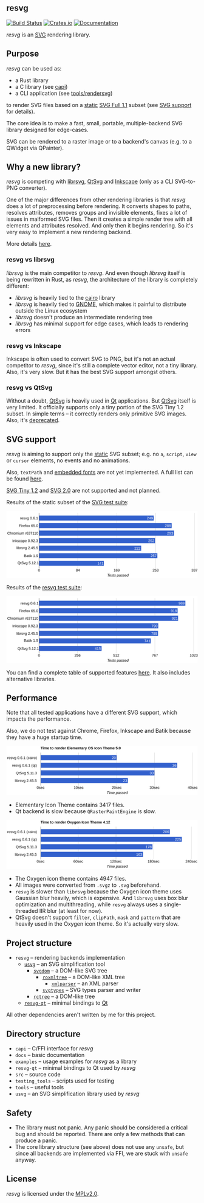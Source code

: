 ## resvg
[![Build Status](https://travis-ci.org/RazrFalcon/resvg.svg?branch=master)](https://travis-ci.org/RazrFalcon/resvg)
[![Crates.io](https://img.shields.io/crates/v/resvg.svg)](https://crates.io/crates/resvg)
[![Documentation](https://docs.rs/resvg/badge.svg)](https://docs.rs/resvg)

*resvg* is an [SVG](https://en.wikipedia.org/wiki/Scalable_Vector_Graphics) rendering library.

## Purpose

*resvg* can be used as:

- a Rust library
- a C library (see [capi](./capi))
- a CLI application (see [tools/rendersvg](./tools/rendersvg))

to render SVG files based on a
[static](http://www.w3.org/TR/SVG11/feature#SVG-static)
[SVG Full 1.1](https://www.w3.org/TR/SVG/Overview.html) subset
(see [SVG support](#svg-support) for details).

The core idea is to make a fast, small, portable, multiple-backend SVG library
designed for edge-cases.

SVG can be rendered to a raster image or to a backend's canvas (e.g. to a QWidget via QPainter).

## Why a new library?

*resvg* is competing with [librsvg], [QtSvg]
and [Inkscape] (only as a CLI SVG-to-PNG converter).

One of the major differences from other rendering libraries is that *resvg* does a lot
of preprocessing before rendering. It converts shapes to paths, resolves attributes,
removes groups and invisible elements, fixes a lot of issues in malformed SVG files.
Then it creates a simple render tree with all elements and attributes resolved.
And only then it begins rendering. So it's very easy to implement a new rendering backend.

More details [here](https://github.com/RazrFalcon/resvg/blob/master/docs/usvg_spec.adoc).

### resvg vs librsvg

*librsvg* is the main competitor to *resvg*. And even though *librsvg* itself is being
rewritten in Rust, as *resvg*, the architecture of the library is completely different:

- *librsvg* is heavily tied to the [cairo] library
- *librsvg* is heavily tied to [GNOME], which makes it painful to distribute outside the Linux ecosystem
- *librsvg* doesn't produce an intermediate rendering tree
- *librsvg* has minimal support for edge cases, which leads to rendering errors

### resvg vs Inkscape

Inkscape is often used to convert SVG to PNG, but it's not an actual competitor to *resvg*,
since it's still a complete vector editor, not a tiny library.
Also, it's very slow. But it has the best SVG support amongst others.

### resvg vs QtSvg

Without a doubt, [QtSvg] is heavily used in [Qt] applications.
But [QtSvg] itself is very limited. It officially supports only a tiny portion
of the SVG Tiny 1.2 subset. In simple terms – it correctly renders only primitive SVG images.
Also, it's [deprecated](https://wiki.qt.io/Qt_Modules_Maturity_Level).

## SVG support

*resvg* is aiming to support only the [static](http://www.w3.org/TR/SVG11/feature#SVG-static)
SVG subset; e.g. no `a`, `script`, `view` or `cursor` elements, no events and no animations.

Also, `textPath` and
[embedded fonts](https://www.w3.org/TR/SVG11/feature#Font) are not yet implemented.
A full list can be found [here](docs/unsupported.md).

[SVG Tiny 1.2](https://www.w3.org/TR/SVGTiny12/) and [SVG 2.0](https://www.w3.org/TR/SVG2/)
are not supported and not planned.

Results of the static subset of the [SVG test suite](https://www.w3.org/Graphics/SVG/Test/20110816/):

![Chart1](./.github/official_chart.svg)

Results of the [resvg test suite](https://github.com/RazrFalcon/resvg-test-suite):

![Chart2](./.github/chart.svg)

You can find a complete table of supported features
[here](https://razrfalcon.github.io/resvg-test-suite/svg-support-table.html).
It also includes alternative libraries.

## Performance

Note that all tested applications have a different SVG support, which impacts the performance.

Also, we do not test against Chrome, Firefox, Inkscape and Batik because they have a huge startup time.

![Chart3](./.github/perf-elementary.svg)

- Elementary Icon Theme contains 3417 files.
- Qt backend is slow because `QRasterPaintEngine` is slow.

![Chart4](./.github/perf-oxygen.svg)

- The Oxygen icon theme contains 4947 files.
- All images were converted from `.svgz` to `.svg` beforehand.
- `resvg` is slower than `librsvg` because the Oxygen icon theme uses Gaussian blur heavily, which is expensive.
  And `librsvg` uses box blur optimization and multithreading, while `resvg` always uses a single-threaded IIR blur (at least for now).
- QtSvg doesn't support `filter`, `clipPath`, `mask` and `pattern` that are heavily used in the Oxygen icon theme.
  So it's actually very slow.

## Project structure

- `resvg` – rendering backends implementation
  - [`usvg`](./usvg) – an SVG simplification tool
    - [`svgdom`](https://github.com/RazrFalcon/svgdom) – a DOM-like SVG tree
      - [`roxmltree`](https://github.com/RazrFalcon/roxmltree) – a DOM-like XML tree
        - [`xmlparser`](https://github.com/RazrFalcon/xmlparser) – an XML parser
      - [`svgtypes`](https://github.com/RazrFalcon/svgtypes) – SVG types parser and writer
    - [`rctree`](https://github.com/RazrFalcon/rctree) – a DOM-like tree
  - [`resvg-qt`](./resvg-qt) – minimal bindings to [Qt]

All other dependencies aren't written by me for this project.

## Directory structure

- `capi` – C/FFI interface for *resvg*
- `docs` – basic documentation
- `examples` – usage examples for *resvg* as a library
- `resvg-qt` – minimal bindings to Qt used by *resvg*
- `src` – source code
- `testing_tools` – scripts used for testing
- `tools` – useful tools
- `usvg` – an SVG simplification library used by *resvg*

## Safety

- The library must not panic. Any panic should be considered a critical bug and should be reported.
  There are only a few methods that can produce a panic.
- The core library structure (see above) does not use any `unsafe`,
  but since all backends are implemented via FFI, we are stuck with `unsafe` anyway.

## License

*resvg* is licensed under the [MPLv2.0](https://www.mozilla.org/en-US/MPL/).


[Inkscape]: https://www.inkscape.org
[librsvg]: https://wiki.gnome.org/action/show/Projects/LibRsvg
[QtSvg]: https://doc.qt.io/qt-5/qtsvg-index.html

[cairo]: https://www.cairographics.org/
[Qt]: https://www.qt.io/
[Skia]: https://skia.org/

[GNOME]: https://www.gnome.org/

